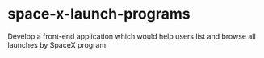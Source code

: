 # space-x-launch-programs
Develop a front-end application which would help users list and browse all launches by SpaceX program.
